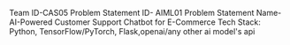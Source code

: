 Team ID-CAS05
Problem Statement ID- AIML01 
Problem Statement Name-AI-Powered Customer Support Chatbot for E-Commerce
Tech Stack:  Python, TensorFlow/PyTorch, Flask,openai/any other ai model's api 
